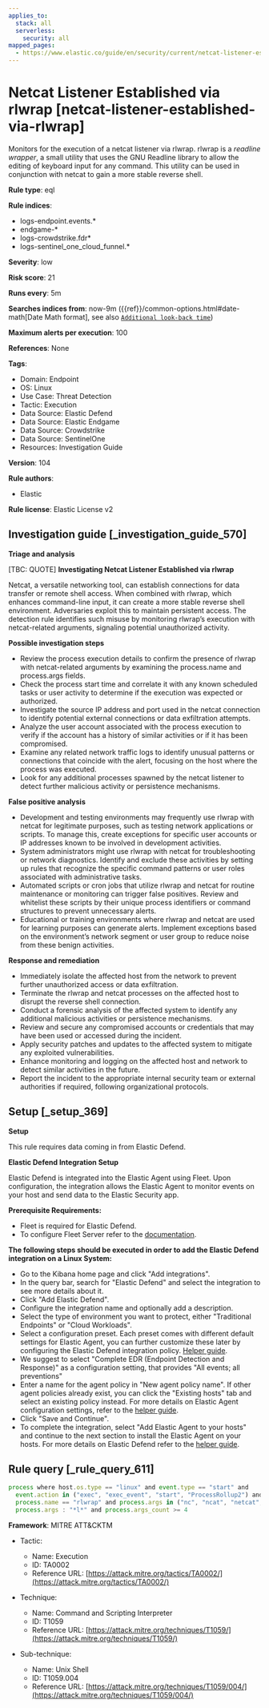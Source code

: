 ```yaml
---
applies_to:
  stack: all
  serverless:
    security: all
mapped_pages:
  - https://www.elastic.co/guide/en/security/current/netcat-listener-established-via-rlwrap.html
---
```


# Netcat Listener Established via rlwrap [netcat-listener-established-via-rlwrap]

Monitors for the execution of a netcat listener via rlwrap. rlwrap is a *readline wrapper*, a small utility that uses the GNU Readline library to allow the editing of keyboard input for any command. This utility can be used in conjunction with netcat to gain a more stable reverse shell.

**Rule type**: eql

**Rule indices**:

* logs-endpoint.events.*
* endgame-*
* logs-crowdstrike.fdr*
* logs-sentinel_one_cloud_funnel.*

**Severity**: low

**Risk score**: 21

**Runs every**: 5m

**Searches indices from**: now-9m ({{ref}}/common-options.html#date-math[Date Math format], see also [`Additional look-back time`](docs-content://solutions/security/detect-and-alert/create-detection-rule.md#rule-schedule))

**Maximum alerts per execution**: 100

**References**: None

**Tags**:

* Domain: Endpoint
* OS: Linux
* Use Case: Threat Detection
* Tactic: Execution
* Data Source: Elastic Defend
* Data Source: Elastic Endgame
* Data Source: Crowdstrike
* Data Source: SentinelOne
* Resources: Investigation Guide

**Version**: 104

**Rule authors**:

* Elastic

**Rule license**: Elastic License v2

## Investigation guide [_investigation_guide_570]

**Triage and analysis**

[TBC: QUOTE]
**Investigating Netcat Listener Established via rlwrap**

Netcat, a versatile networking tool, can establish connections for data transfer or remote shell access. When combined with rlwrap, which enhances command-line input, it can create a more stable reverse shell environment. Adversaries exploit this to maintain persistent access. The detection rule identifies such misuse by monitoring rlwrap’s execution with netcat-related arguments, signaling potential unauthorized activity.

**Possible investigation steps**

* Review the process execution details to confirm the presence of rlwrap with netcat-related arguments by examining the process.name and process.args fields.
* Check the process start time and correlate it with any known scheduled tasks or user activity to determine if the execution was expected or authorized.
* Investigate the source IP address and port used in the netcat connection to identify potential external connections or data exfiltration attempts.
* Analyze the user account associated with the process execution to verify if the account has a history of similar activities or if it has been compromised.
* Examine any related network traffic logs to identify unusual patterns or connections that coincide with the alert, focusing on the host where the process was executed.
* Look for any additional processes spawned by the netcat listener to detect further malicious activity or persistence mechanisms.

**False positive analysis**

* Development and testing environments may frequently use rlwrap with netcat for legitimate purposes, such as testing network applications or scripts. To manage this, create exceptions for specific user accounts or IP addresses known to be involved in development activities.
* System administrators might use rlwrap with netcat for troubleshooting or network diagnostics. Identify and exclude these activities by setting up rules that recognize the specific command patterns or user roles associated with administrative tasks.
* Automated scripts or cron jobs that utilize rlwrap and netcat for routine maintenance or monitoring can trigger false positives. Review and whitelist these scripts by their unique process identifiers or command structures to prevent unnecessary alerts.
* Educational or training environments where rlwrap and netcat are used for learning purposes can generate alerts. Implement exceptions based on the environment’s network segment or user group to reduce noise from these benign activities.

**Response and remediation**

* Immediately isolate the affected host from the network to prevent further unauthorized access or data exfiltration.
* Terminate the rlwrap and netcat processes on the affected host to disrupt the reverse shell connection.
* Conduct a forensic analysis of the affected system to identify any additional malicious activities or persistence mechanisms.
* Review and secure any compromised accounts or credentials that may have been used or accessed during the incident.
* Apply security patches and updates to the affected system to mitigate any exploited vulnerabilities.
* Enhance monitoring and logging on the affected host and network to detect similar activities in the future.
* Report the incident to the appropriate internal security team or external authorities if required, following organizational protocols.


## Setup [_setup_369]

**Setup**

This rule requires data coming in from Elastic Defend.

**Elastic Defend Integration Setup**

Elastic Defend is integrated into the Elastic Agent using Fleet. Upon configuration, the integration allows the Elastic Agent to monitor events on your host and send data to the Elastic Security app.

**Prerequisite Requirements:**

* Fleet is required for Elastic Defend.
* To configure Fleet Server refer to the [documentation](docs-content://reference/ingestion-tools/fleet/fleet-server.md).

**The following steps should be executed in order to add the Elastic Defend integration on a Linux System:**

* Go to the Kibana home page and click "Add integrations".
* In the query bar, search for "Elastic Defend" and select the integration to see more details about it.
* Click "Add Elastic Defend".
* Configure the integration name and optionally add a description.
* Select the type of environment you want to protect, either "Traditional Endpoints" or "Cloud Workloads".
* Select a configuration preset. Each preset comes with different default settings for Elastic Agent, you can further customize these later by configuring the Elastic Defend integration policy. [Helper guide](docs-content://solutions/security/configure-elastic-defend/configure-an-integration-policy-for-elastic-defend.md).
* We suggest to select "Complete EDR (Endpoint Detection and Response)" as a configuration setting, that provides "All events; all preventions"
* Enter a name for the agent policy in "New agent policy name". If other agent policies already exist, you can click the "Existing hosts" tab and select an existing policy instead. For more details on Elastic Agent configuration settings, refer to the [helper guide](docs-content://reference/ingestion-tools/fleet/agent-policy.md).
* Click "Save and Continue".
* To complete the integration, select "Add Elastic Agent to your hosts" and continue to the next section to install the Elastic Agent on your hosts. For more details on Elastic Defend refer to the [helper guide](docs-content://solutions/security/configure-elastic-defend/install-elastic-defend.md).


## Rule query [_rule_query_611]

```js
process where host.os.type == "linux" and event.type == "start" and
  event.action in ("exec", "exec_event", "start", "ProcessRollup2") and
  process.name == "rlwrap" and process.args in ("nc", "ncat", "netcat", "nc.openbsd", "socat") and
  process.args : "*l*" and process.args_count >= 4
```

**Framework**: MITRE ATT&CKTM

* Tactic:

    * Name: Execution
    * ID: TA0002
    * Reference URL: [https://attack.mitre.org/tactics/TA0002/](https://attack.mitre.org/tactics/TA0002/)

* Technique:

    * Name: Command and Scripting Interpreter
    * ID: T1059
    * Reference URL: [https://attack.mitre.org/techniques/T1059/](https://attack.mitre.org/techniques/T1059/)

* Sub-technique:

    * Name: Unix Shell
    * ID: T1059.004
    * Reference URL: [https://attack.mitre.org/techniques/T1059/004/](https://attack.mitre.org/techniques/T1059/004/)



